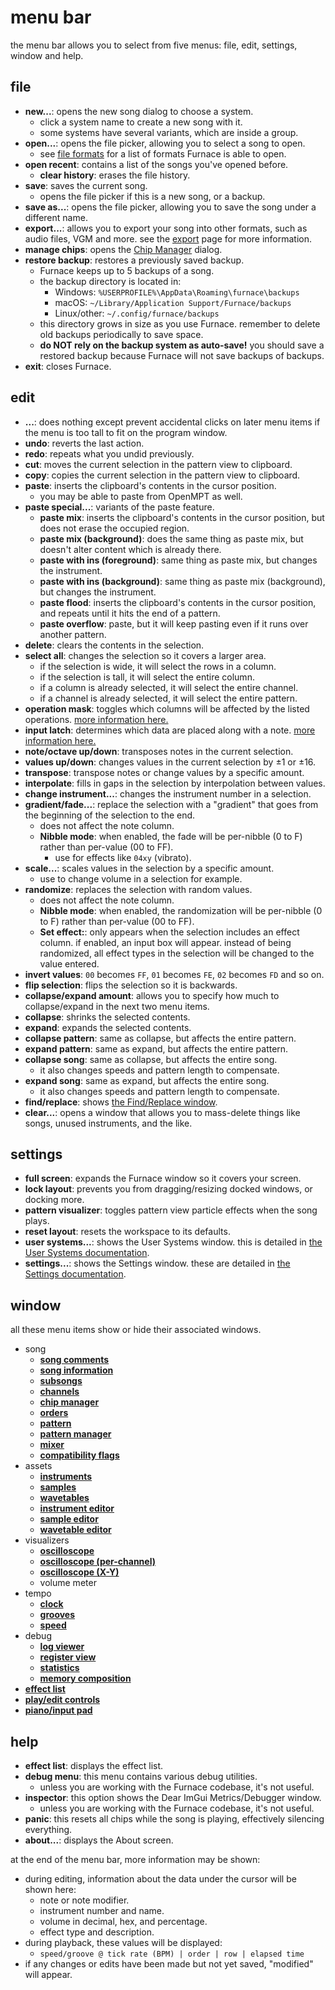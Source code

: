 # menu bar

the menu bar allows you to select from five menus: file, edit, settings, window and help.

## file

- **new...**: opens the new song dialog to choose a system.
  - click a system name to create a new song with it.
  - some systems have several variants, which are inside a group.
- **open...**: opens the file picker, allowing you to select a song to open.
  - see [file formats](formats.md) for a list of formats Furnace is able to open.
- **open recent**: contains a list of the songs you've opened before.
  - **clear history**: erases the file history.
- **save**: saves the current song.
  - opens the file picker if this is a new song, or a backup.
- **save as...**: opens the file picker, allowing you to save the song under a different name.
- **export...**: allows you to export your song into other formats, such as audio files, VGM and more. see the [export](export.md) page for more information.
- **manage chips**: opens the [Chip Manager](../8-advanced/chip-manager.md) dialog.
- **restore backup**: restores a previously saved backup.
  - Furnace keeps up to 5 backups of a song.
  - the backup directory is located in:
    - Windows: `%USERPROFILE%\AppData\Roaming\furnace\backups`
    - macOS: `~/Library/Application Support/Furnace/backups`
    - Linux/other: `~/.config/furnace/backups`
  - this directory grows in size as you use Furnace. remember to delete old backups periodically to save space.
  - **do NOT rely on the backup system as auto-save!** you should save a restored backup because Furnace will not save backups of backups.
- **exit**: closes Furnace.

## edit

- **...**: does nothing except prevent accidental clicks on later menu items if the menu is too tall to fit on the program window.
- **undo**: reverts the last action.
- **redo**: repeats what you undid previously.
- **cut**: moves the current selection in the pattern view to clipboard.
- **copy**: copies the current selection in the pattern view to clipboard.
- **paste**: inserts the clipboard's contents in the cursor position.
  - you may be able to paste from OpenMPT as well.
- **paste special...**: variants of the paste feature.
  - **paste mix**: inserts the clipboard's contents in the cursor position, but does not erase the occupied region.
  - **paste mix (background)**: does the same thing as paste mix, but doesn't alter content which is already there.
  - **paste with ins (foreground)**: same thing as paste mix, but changes the instrument.
  - **paste with ins (background)**: same thing as paste mix (background), but changes the instrument.
  - **paste flood**: inserts the clipboard's contents in the cursor position, and repeats until it hits the end of a pattern.
  - **paste overflow**: paste, but it will keep pasting even if it runs over another pattern.
- **delete**: clears the contents in the selection.
- **select all**: changes the selection so it covers a larger area.
  - if the selection is wide, it will select the rows in a column.
  - if the selection is tall, it will select the entire column.
  - if a column is already selected, it will select the entire channel.
  - if a channel is already selected, it will select the entire pattern.
- **operation mask**: toggles which columns will be affected by the listed operations. [more information here.](../8-advanced/opmask.md)
- **input latch**: determines which data are placed along with a note. [more information here.](../8-advanced/inputlatch.md)
- **note/octave up/down**: transposes notes in the current selection.
- **values up/down**: changes values in the current selection by ±1 or ±16.
- **transpose**: transpose notes or change values by a specific amount.
- **interpolate**: fills in gaps in the selection by interpolation between values.
- **change instrument...**: changes the instrument number in a selection.
- **gradient/fade...**: replace the selection with a "gradient" that goes from the beginning of the selection to the end.
  - does not affect the note column.
  - **Nibble mode**: when enabled, the fade will be per-nibble (0 to F) rather than per-value (00 to FF).
    - use for effects like `04xy` (vibrato).
- **scale...**: scales values in the selection by a specific amount.
  - use to change volume in a selection for example.
- **randomize**: replaces the selection with random values.
  - does not affect the note column.
  - **Nibble mode**: when enabled, the randomization will be per-nibble (0 to F) rather than per-value (00 to FF).
  - **Set effect:**: only appears when the selection includes an effect column. if enabled, an input box will appear. instead of being randomized, all effect types in the selection will be changed to the value entered.
- **invert values**: `00` becomes `FF`, `01` becomes `FE`, `02` becomes `FD` and so on.
- **flip selection**: flips the selection so it is backwards.
- **collapse/expand amount**: allows you to specify how much to collapse/expand in the next two menu items.
- **collapse**: shrinks the selected contents.
- **expand**: expands the selected contents.
- **collapse pattern**: same as collapse, but affects the entire pattern.
- **expand pattern**: same as expand, but affects the entire pattern.
- **collapse song**: same as collapse, but affects the entire song.
  - it also changes speeds and pattern length to compensate.
- **expand song**: same as expand, but affects the entire song.
  - it also changes speeds and pattern length to compensate.
- **find/replace**: shows [the Find/Replace window](../8-advanced/find-replace.md).
- **clear...**: opens a window that allows you to mass-delete things like songs, unused instruments, and the like.

## settings

- **full screen**: expands the Furnace window so it covers your screen.
- **lock layout**: prevents you from dragging/resizing docked windows, or docking more.
- **pattern visualizer**: toggles pattern view particle effects when the song plays.
- **reset layout**: resets the workspace to its defaults.
- **user systems...**: shows the User Systems window. this is detailed in [the User Systems documentation](../8-advanced/user-systems.md).
- **settings...**: shows the Settings window. these are detailed in [the Settings documentation](settings.md).

## window

all these menu items show or hide their associated windows.

- song
  - **[song comments](../8-advanced/comments.md)**
  - **[song information](song-info.md)**
  - **[subsongs](song-info.md)**
  - **[channels](../8-advanced/channels.md)**
  - **[chip manager](../8-advanced/chip-manager.md)**
  - **[orders](order-list.md)**
  - **[pattern](../3-pattern/README.md)**
  - **[pattern manager](../8-advanced/pat-manager.md)**
  - **[mixer](../8-advanced/mixer.md)**
  - **[compatibility flags](../8-advanced/compat-flags.md)**
- assets
  - **[instruments](../4-instrument/README.md)**
  - **[samples](../6-sample/README.md)**
  - **[wavetables](../5-wave/README.md)**
  - **[instrument editor](../4-instrument/README.md)**
  - **[sample editor](../6-sample/README.md)**
  - **[wavetable editor](../5-wave/README.md)**
- visualizers
  - **[oscilloscope](../8-advanced/osc.md)**
  - **[oscilloscope (per-channel)](../8-advanced/chanosc.md)**
  - **[oscilloscope (X-Y)](../8-advanced/xyosc.md)**
  - volume meter
- tempo
  - **[clock](../8-advanced/clock.md)**
  - **[grooves](../8-advanced/grooves.md)**
  - **[speed](song-info.md)**
- debug
  - **[log viewer](../8-advanced/log-viewer.md)**
  - **[register view](../8-advanced/regview.md)**
  - **[statistics](../8-advanced/stats.md)**
  - **[memory composition](../8-advanced/memory-composition.md)**
- **[effect list](../3-pattern/effects.md)**
- **[play/edit controls](play-edit-controls.md)**
- **[piano/input pad](../8-advanced/piano.md)**

## help

- **effect list**: displays the effect list.
- **debug menu**: this menu contains various debug utilities.
  - unless you are working with the Furnace codebase, it's not useful.
- **inspector**: this option shows the Dear ImGui Metrics/Debugger window.
  - unless you are working with the Furnace codebase, it's not useful.
- **panic**: this resets all chips while the song is playing, effectively silencing everything.
- **about...**: displays the About screen.

at the end of the menu bar, more information may be shown:
- during editing, information about the data under the cursor will be shown here:
  - note or note modifier.
  - instrument number and name.
  - volume in decimal, hex, and percentage.
  - effect type and description.
- during playback, these values will be displayed:
  - `speed/groove @ tick rate (BPM) | order | row | elapsed time`
- if any changes or edits have been made but not yet saved, "modified" will appear.
